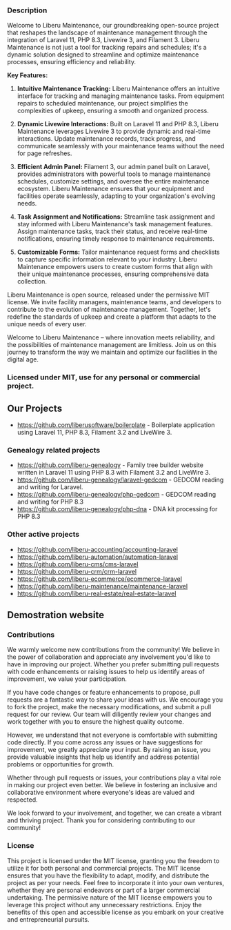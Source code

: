 ### Description
Welcome to Liberu Maintenance, our groundbreaking open-source project that reshapes the landscape of maintenance management through the integration of Laravel 11, PHP 8.3, Livewire 3, and Filament 3. Liberu Maintenance is not just a tool for tracking repairs and schedules; it's a dynamic solution designed to streamline and optimize maintenance processes, ensuring efficiency and reliability.

**Key Features:**

1. **Intuitive Maintenance Tracking:** Liberu Maintenance offers an intuitive interface for tracking and managing maintenance tasks. From equipment repairs to scheduled maintenance, our project simplifies the complexities of upkeep, ensuring a smooth and organized process.

2. **Dynamic Livewire Interactions:** Built on Laravel 11 and PHP 8.3, Liberu Maintenance leverages Livewire 3 to provide dynamic and real-time interactions. Update maintenance records, track progress, and communicate seamlessly with your maintenance teams without the need for page refreshes.

3. **Efficient Admin Panel:** Filament 3, our admin panel built on Laravel, provides administrators with powerful tools to manage maintenance schedules, customize settings, and oversee the entire maintenance ecosystem. Liberu Maintenance ensures that your equipment and facilities operate seamlessly, adapting to your organization's evolving needs.

4. **Task Assignment and Notifications:** Streamline task assignment and stay informed with Liberu Maintenance's task management features. Assign maintenance tasks, track their status, and receive real-time notifications, ensuring timely response to maintenance requirements.

5. **Customizable Forms:** Tailor maintenance request forms and checklists to capture specific information relevant to your industry. Liberu Maintenance empowers users to create custom forms that align with their unique maintenance processes, ensuring comprehensive data collection.

Liberu Maintenance is open source, released under the permissive MIT license. We invite facility managers, maintenance teams, and developers to contribute to the evolution of maintenance management. Together, let's redefine the standards of upkeep and create a platform that adapts to the unique needs of every user.

Welcome to Liberu Maintenance – where innovation meets reliability, and the possibilities of maintenance management are limitless. Join us on this journey to transform the way we maintain and optimize our facilities in the digital age.

### Licensed under MIT, use for any personal or commercial project.

## Our Projects

* https://github.com/liberusoftware/boilerplate - Boilerplate application using Laravel 11, PHP 8.3, Filament 3.2 and LiveWire 3.

### Genealogy related projects
* https://github.com/liberu-genealogy - Family tree builder website written in Laravel 11 using PHP 8.3 with Filament 3.2 and LiveWire 3.
* https://github.com/liberu-genealogy/laravel-gedcom - GEDCOM reading and writing for Laravel.
* https://github.com/liberu-genealogy/php-gedcom - GEDCOM reading and writing for PHP 8.3
* https://github.com/liberu-genealogy/php-dna - DNA kit processing for PHP 8.3

### Other active projects
* https://github.com/liberu-accounting/accounting-laravel
* https://github.com/liberu-automation/automation-laravel
* https://github.com/liberu-cms/cms-laravel
* https://github.com/liberu-crm/crm-laravel
* https://github.com/liberu-ecommerce/ecommerce-laravel
* https://github.com/liberu-maintenance/maintenance-laravel
* https://github.com/liberu-real-estate/real-estate-laravel

## Demostration website
<!--/h-->

### Contributions

We warmly welcome new contributions from the community! We believe in the power of collaboration and appreciate any involvement you'd like to have in improving our project. Whether you prefer submitting pull requests with code enhancements or raising issues to help us identify areas of improvement, we value your participation.

If you have code changes or feature enhancements to propose, pull requests are a fantastic way to share your ideas with us. We encourage you to fork the project, make the necessary modifications, and submit a pull request for our review. Our team will diligently review your changes and work together with you to ensure the highest quality outcome.

However, we understand that not everyone is comfortable with submitting code directly. If you come across any issues or have suggestions for improvement, we greatly appreciate your input. By raising an issue, you provide valuable insights that help us identify and address potential problems or opportunities for growth.

Whether through pull requests or issues, your contributions play a vital role in making our project even better. We believe in fostering an inclusive and collaborative environment where everyone's ideas are valued and respected.

We look forward to your involvement, and together, we can create a vibrant and thriving project. Thank you for considering contributing to our community!
<!--/h-->

### License

This project is licensed under the MIT license, granting you the freedom to utilize it for both personal and commercial projects. The MIT license ensures that you have the flexibility to adapt, modify, and distribute the project as per your needs. Feel free to incorporate it into your own ventures, whether they are personal endeavors or part of a larger commercial undertaking. The permissive nature of the MIT license empowers you to leverage this project without any unnecessary restrictions. Enjoy the benefits of this open and accessible license as you embark on your creative and entrepreneurial pursuits.
<!--/h-->
